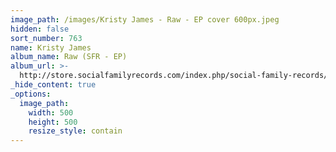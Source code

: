 ```yaml
---
image_path: /images/Kristy James - Raw - EP cover 600px.jpeg
hidden: false
sort_number: 763
name: Kristy James
album_name: Raw (SFR - EP)
album_url: >-
  http://store.socialfamilyrecords.com/index.php/social-family-records/kristy-james-raw-cd.html
_hide_content: true
_options:
  image_path:
    width: 500
    height: 500
    resize_style: contain
---
```


